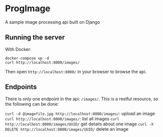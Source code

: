 # ProgImage

A sample image processing api built on Django

## Running the server

With Docker:

```
docker-compose up -d
curl http://localhost:8000/images/
```

Then open `http://localhost:8000/` in your browser to browse the api.

## Endpoints

There is only one endpoint in the api: `/images/`. This is a restful resource, so the following can be done:

`curl -d @imagefile.jpg http://localhost:8000/images/`: upload an image
`curl http://localhost:8000/images/`: list all images
`curl http://localhost:8000/images/UUID/` get details about one image
`curl -X DELETE http://localhost:8000/images/UUID/` delete an image

